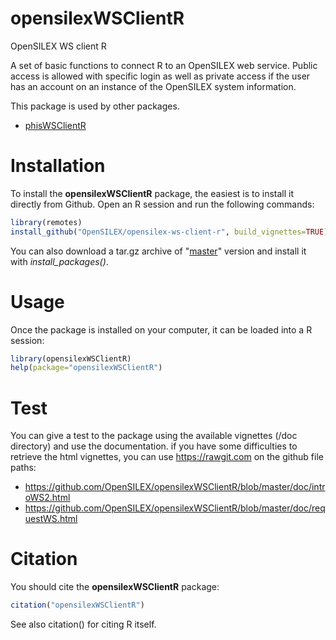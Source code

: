 # opensilexWSClientR

OpenSILEX WS client R

A set of basic functions to connect R to an OpenSILEX web service. Public access is allowed with specific login as well as private access if the user has an account on an instance of the OpenSILEX system information.

This package is used by other packages.

- [phisWSClientR](https://github.com/OpenSILEX/opensilexWSClientR/tree/master)

# Installation

To install the **opensilexWSClientR** package, the easiest is to install it directly from Github. Open an R session and run the following commands:

```R
library(remotes)
install_github("OpenSILEX/opensilex-ws-client-r", build_vignettes=TRUE)
```

You can also download a tar.gz archive of "[master](https://github.com/OpenSILEX/opensilexWSClientR/tree/master)" version and install it with _install_packages()_.

# Usage

Once the package is installed on your computer, it can be loaded into a R session:

```R
library(opensilexWSClientR)
help(package="opensilexWSClientR")
```

# Test

You can give a test to the package using the available vignettes (/doc directory) and use the documentation. if you have some difficulties to retrieve the html vignettes, you can use https://rawgit.com on the github file paths:

- https://github.com/OpenSILEX/opensilexWSClientR/blob/master/doc/introWS2.html
- https://github.com/OpenSILEX/opensilexWSClientR/blob/master/doc/requestWS.html

# Citation

You should cite the **opensilexWSClientR** package:

```R
citation("opensilexWSClientR")
```

See also citation() for citing R itself.
